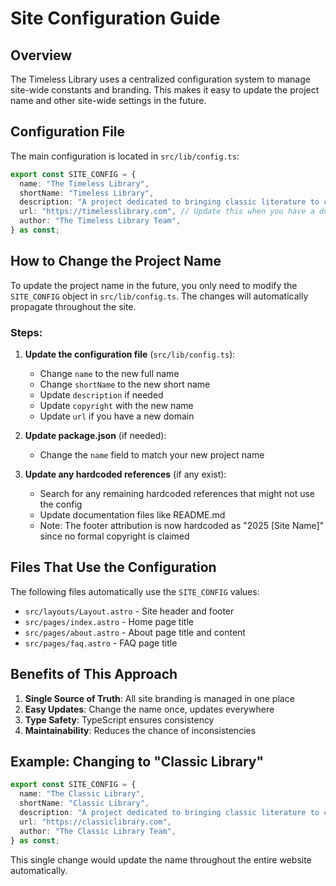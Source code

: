 # Site Configuration Guide

## Overview

The Timeless Library uses a centralized configuration system to manage site-wide constants and branding. This makes it easy to update the project name and other site-wide settings in the future.

## Configuration File

The main configuration is located in `src/lib/config.ts`:

```typescript
export const SITE_CONFIG = {
  name: "The Timeless Library",
  shortName: "Timeless Library", 
  description: "A project dedicated to bringing classic literature to contemporary readers",
  url: "https://timelesslibrary.com", // Update this when you have a domain
  author: "The Timeless Library Team",
} as const;
```

## How to Change the Project Name

To update the project name in the future, you only need to modify the `SITE_CONFIG` object in `src/lib/config.ts`. The changes will automatically propagate throughout the site.

### Steps:

1. **Update the configuration file** (`src/lib/config.ts`):
   - Change `name` to the new full name
   - Change `shortName` to the new short name
   - Update `description` if needed
   - Update `copyright` with the new name
   - Update `url` if you have a new domain

2. **Update package.json** (if needed):
   - Change the `name` field to match your new project name

3. **Update any hardcoded references** (if any exist):
   - Search for any remaining hardcoded references that might not use the config
   - Update documentation files like README.md
   - Note: The footer attribution is now hardcoded as "2025 [Site Name]" since no formal copyright is claimed

## Files That Use the Configuration

The following files automatically use the `SITE_CONFIG` values:

- `src/layouts/Layout.astro` - Site header and footer
- `src/pages/index.astro` - Home page title
- `src/pages/about.astro` - About page title and content
- `src/pages/faq.astro` - FAQ page title

## Benefits of This Approach

1. **Single Source of Truth**: All site branding is managed in one place
2. **Easy Updates**: Change the name once, updates everywhere
3. **Type Safety**: TypeScript ensures consistency
4. **Maintainability**: Reduces the chance of inconsistencies

## Example: Changing to "Classic Library"

```typescript
export const SITE_CONFIG = {
  name: "The Classic Library",
  shortName: "Classic Library",
  description: "A project dedicated to bringing classic literature to contemporary readers",
  url: "https://classiclibrary.com",
  author: "The Classic Library Team", 
} as const;
```

This single change would update the name throughout the entire website automatically. 